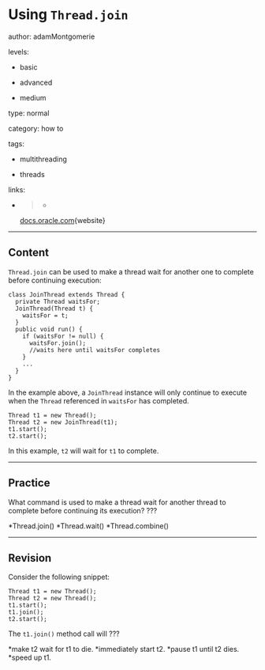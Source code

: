 # Using `Thread.join`
author: adamMontgomerie

levels:

  - basic

  - advanced

  - medium

type: normal

category: how to

tags:

  - multithreading

  - threads

links:

  - >-
    [docs.oracle.com](https://docs.oracle.com/javase/tutorial/essential/concurrency/join.html){website}

---
## Content

`Thread.join` can be used to make a thread wait for another one to complete before continuing execution:
```
class JoinThread extends Thread {
  private Thread waitsFor;
  JoinThread(Thread t) {
    waitsFor = t;
  }
  public void run() {
    if (waitsFor != null) {
      waitsFor.join();
      //waits here until waitsFor completes
    }
    ...
  }
}
```
In the example above, a `JoinThread` instance will only continue to execute when the `Thread` referenced in `waitsFor` has completed.
```
Thread t1 = new Thread();
Thread t2 = new JoinThread(t1);
t1.start();
t2.start();
```
In this example, `t2` will wait for `t1` to complete.

---
## Practice

What command is used to make a thread wait for another thread to complete before continuing its execution?
???

*Thread.join()
*Thread.wait()
*Thread.combine()

---
## Revision

Consider the following snippet:
```
Thread t1 = new Thread();
Thread t2 = new Thread();
t1.start();
t1.join();
t2.start();
```
The `t1.join()` method call will ???

*make t2 wait for t1 to die.
*immediately start t2.
*pause t1 until t2 dies.
*speed up t1.

